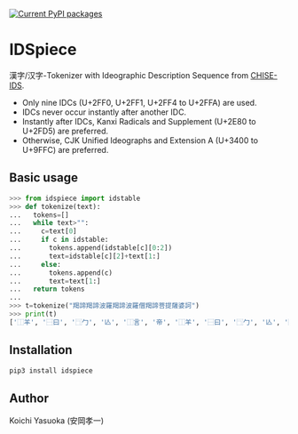 [![Current PyPI packages](https://badge.fury.io/py/idspiece.svg)](https://pypi.org/project/idspiece/)

# IDSpiece

漢字/汉字-Tokenizer with Ideographic Description Sequence from [CHISE-IDS](https://www.chise.org/ids/).

* Only nine IDCs (U+2FF0, U+2FF1, U+2FF4 to U+2FFA) are used.
* IDCs never occur instantly after another IDC.
* Instantly after IDCs, Kanxi Radicals and Supplement (U+2E80 to U+2FD5) are preferred.
* Otherwise, CJK Unified Ideographs and Extension A (U+3400 to U+9FFC) are preferred.

## Basic usage

```py
>>> from idspiece import idstable
>>> def tokenize(text):
...   tokens=[]
...   while text>"":
...     c=text[0]
...     if c in idstable:
...       tokens.append(idstable[c][0:2])
...       text=idstable[c][2]+text[1:]
...     else:
...       tokens.append(c)
...       text=text[1:]
...   return tokens
...
>>> t=tokenize("羯諦羯諦波羅羯諦波羅僧羯諦菩提薩婆訶")
>>> print(t)
['⿰⽺', '⿱⽈', '⿹⼓', '亾', '⿰⾔', '帝', '⿰⽺', '⿱⽈', '⿹⼓', '亾', '⿰⾔', '帝', '⿰⺡', '皮', '⿱⺲', '⿰⽷', '隹', '⿰⽺', '⿱⽈', '⿹⼓', '亾', '⿰⾔', '帝', '⿰⺡', '皮', '⿱⺲', '⿰⽷', '隹', '⿰⺅', '曾', '⿰⽺', '⿱⽈', '⿹⼓', '亾', '⿰⾔', '帝', '⿱⺾', '⿱⽴', '口', '⿰⺘', '⿱⽇', '⿱⼀', '龰', '⿱⺾', '⿰⻖', '⿸产', '生', '⿱波', '女', '⿰⾔', '可']
```

## Installation

```py
pip3 install idspiece
```

## Author

Koichi Yasuoka (安岡孝一)

